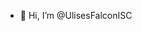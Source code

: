- 👋 Hi, I’m @UlisesFalconISC

<!---
UlisesFalconISC/UlisesFalconISC is a ✨ special ✨ repository because its `README.md` (this file) appears on your GitHub profile.
You can click the Preview link to take a look at your changes.
--->
